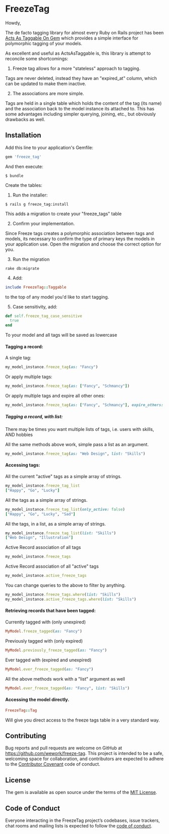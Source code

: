 # FreezeTag

Howdy,

The de facto tagging library for almost every Ruby on Rails project has been [Acts As Taggable On Gem](https://github.com/mbleigh/acts-as-taggable-on) which provides a simple interface for polymorphic tagging of your models. 

As excellent and useful as ActsAsTaggable is, this library is attempt to reconcile some shortcomings:

1. Freeze tag allows for a more "stateless" approach to tagging. 

Tags are never deleted, instead they have an "expired_at" column, which can be updated to make them inactive.

2. The associations are more simple.

Tags are held in a single table which holds the content of the tag (its name) and the association back to the model instance its attached to.
This has some advantages including simpler querying, joining, etc., but obviously drawbacks as well.

## Installation

Add this line to your application's Gemfile:

```ruby
gem 'freeze_tag'
```

And then execute:

    $ bundle

Create the tables:

1. Run the installer:

```
$ rails g freeze_tag:install
```

This adds a migration to create your "freeze_tags" table

2. Confirm your implementation.

Since Freeze tags creates a polymorphic association between tags and models, its necessary to confirm the type of primary keys the models in your application use. Open the migration and choose the correct option for you. 

3. Run the migration

```
rake db:migrate
```

4. Add:
```ruby
include FreezeTag::Taggable
```
to the top of any model you'd like to start tagging.

5. Case sensitivity, add:
```ruby
def self.freeze_tag_case_sensitive
  true
end
```
To your model and all tags will be saved as lowercase

#### Tagging a record:

A single tag:

```ruby
my_model_instance.freeze_tag(as: "Fancy")
```

Or apply multiple tags:

```ruby
my_model_instance.freeze_tag(as: ["Fancy", "Schmancy"])
```

Or apply multiple tags and expire all other ones:

```ruby
my_model_instance.freeze_tag(as: ["Fancy", "Schmancy"], expire_others: true)
```

##### Tagging a record, with list:
There may be times you want multiple lists of tags, i.e. users with skills, AND hobbies

All the same methods above work, simple pass a list as an argument.

```ruby
my_model_instance.freeze_tag(as: "Web Design", list: "Skills")
```

#### Accessing tags:

All the current "active" tags as a simple array of strings.

```ruby
my_model_instance.freeze_tag_list
["Happy", "Go", "Lucky"]
```

All the tags as a simple array of strings.

```ruby
my_model_instance.freeze_tag_list(only_active: false)
["Happy", "Go", "Lucky", "Sad"]
```

All the tags, in a list, as a simple array of strings.

```ruby
my_model_instance.freeze_tag_list(list: "Skills")
["Web Design", "Illustration"]
```

Active Record association of all tags

```ruby
my_model_instance.freeze_tags
```

Active Record association of all "active" tags
```ruby
my_model_instance.active_freeze_tags
```

You can change queries to the above to filter by anything.
```ruby
my_model_instance.freeze_tags.where(list: "Skills")
my_model_instance.active_freeze_tags.where(list: "Skills")
```

#### Retrieving records that have been tagged:

Currently tagged with (only unexpired)
```ruby
MyModel.freeze_tagged(as: "Fancy")
```

Previously tagged with (only expired)
```ruby
MyModel.previously_freeze_tagged(as: "Fancy")
```

Ever tagged with (expired and unexpired)
```ruby
MyModel.ever_freeze_tagged(as: "Fancy")
```

All the above methods work with a "list" argument as well
```ruby
MyModel.ever_freeze_tagged(as: "Fancy", list: "Skills")
```

#### Accessing the model directly.

```ruby
FreezeTag::Tag
```

Will give you direct access to the freeze tags table in a very standard way. 

## Contributing

Bug reports and pull requests are welcome on GitHub at https://github.com/wework/freeze-tag. This project is intended to be a safe, welcoming space for collaboration, and contributors are expected to adhere to the [Contributor Covenant](http://contributor-covenant.org) code of conduct.

## License

The gem is available as open source under the terms of the [MIT License](https://opensource.org/licenses/MIT).

## Code of Conduct

Everyone interacting in the FreezeTag project’s codebases, issue trackers, chat rooms and mailing lists is expected to follow the [code of conduct](https://github.com/[USERNAME]/freeze_tag/blob/master/CODE_OF_CONDUCT.md).
